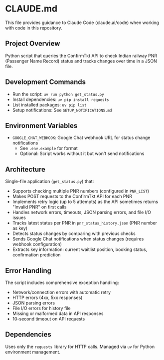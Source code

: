 # CLAUDE.md

This file provides guidance to Claude Code (claude.ai/code) when working with code in this repository.

## Project Overview

Python script that queries the ConfirmTkt API to check Indian railway PNR (Passenger Name Record) status and tracks changes over time in a JSON file.

## Development Commands

- Run the script: `uv run python get_status.py`
- Install dependencies: `uv pip install requests`
- List installed packages: `uv pip list`
- Setup notifications: See `SETUP_NOTIFICATIONS.md`

## Environment Variables

- `GOOGLE_CHAT_WEBHOOK`: Google Chat webhook URL for status change notifications
  - See `.env.example` for format
  - Optional: Script works without it but won't send notifications

## Architecture

Single-file application (`get_status.py`) that:
- Supports checking multiple PNR numbers (configured in `PNR_LIST`)
- Makes POST requests to the ConfirmTkt API for each PNR
- Implements retry logic (up to 5 attempts) as the API sometimes returns "Invalid PNR" on first calls
- Handles network errors, timeouts, JSON parsing errors, and file I/O issues
- Tracks latest status per PNR in `pnr_status_history.json` (PNR number as key)
- Detects status changes by comparing with previous checks
- Sends Google Chat notifications when status changes (requires webhook configuration)
- Extracts key information: current waitlist position, booking status, confirmation prediction

## Error Handling

The script includes comprehensive exception handling:
- Network/connection errors with automatic retry
- HTTP errors (4xx, 5xx responses)
- JSON parsing errors
- File I/O errors for history file
- Missing or malformed data in API responses
- 10-second timeout on API requests

## Dependencies

Uses only the `requests` library for HTTP calls. Managed via `uv` for Python environment management.
